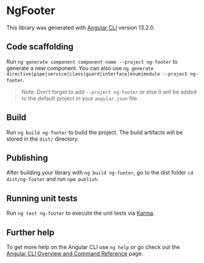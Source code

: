 # NgFooter

This library was generated with [Angular CLI](https://github.com/angular/angular-cli) version 13.2.0.

## Code scaffolding

Run `ng generate component component-name --project ng-footer` to generate a new component. You can also use `ng generate directive|pipe|service|class|guard|interface|enum|module --project ng-footer`.
> Note: Don't forget to add `--project ng-footer` or else it will be added to the default project in your `angular.json` file. 

## Build

Run `ng build ng-footer` to build the project. The build artifacts will be stored in the `dist/` directory.

## Publishing

After building your library with `ng build ng-footer`, go to the dist folder `cd dist/ng-footer` and run `npm publish`.

## Running unit tests

Run `ng test ng-footer` to execute the unit tests via [Karma](https://karma-runner.github.io).

## Further help

To get more help on the Angular CLI use `ng help` or go check out the [Angular CLI Overview and Command Reference](https://angular.io/cli) page.
